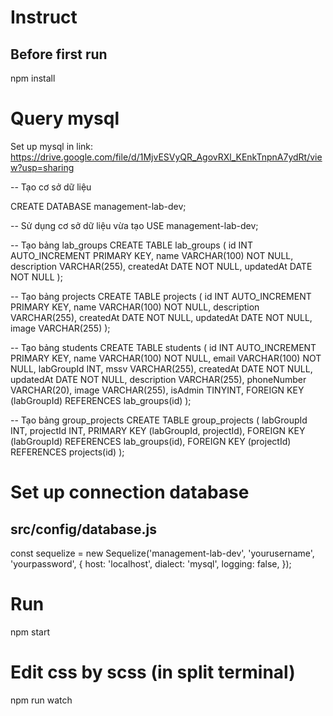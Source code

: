 # Instruct
<h2> Before first run </h2>
npm install 

# Query mysql

Set up mysql in link: https://drive.google.com/file/d/1MjvESVyQR_AgovRXl_KEnkTnpnA7ydRt/view?usp=sharing

-- Tạo cơ sở dữ liệu

CREATE DATABASE management-lab-dev;

-- Sử dụng cơ sở dữ liệu vừa tạo
USE management-lab-dev;

-- Tạo bảng lab_groups
CREATE TABLE lab_groups (
    id INT AUTO_INCREMENT PRIMARY KEY,
    name VARCHAR(100) NOT NULL,
    description VARCHAR(255),
    createdAt DATE NOT NULL,
    updatedAt DATE NOT NULL
);

-- Tạo bảng projects
CREATE TABLE projects (
    id INT AUTO_INCREMENT PRIMARY KEY,
    name VARCHAR(100) NOT NULL,
    description VARCHAR(255),
    createdAt DATE NOT NULL,
    updatedAt DATE NOT NULL,
    image VARCHAR(255)
);

-- Tạo bảng students
CREATE TABLE students (
    id INT AUTO_INCREMENT PRIMARY KEY,
    name VARCHAR(100) NOT NULL,
    email VARCHAR(100) NOT NULL,
    labGroupId INT,
    mssv VARCHAR(255),
    createdAt DATE NOT NULL,
    updatedAt DATE NOT NULL,
    description VARCHAR(255),
    phoneNumber VARCHAR(20),
    image VARCHAR(255),
    isAdmin TINYINT,
    FOREIGN KEY (labGroupId) REFERENCES lab_groups(id)
);

-- Tạo bảng group_projects
CREATE TABLE group_projects (
    labGroupId INT,
    projectId INT,
    PRIMARY KEY (labGroupId, projectId),
    FOREIGN KEY (labGroupId) REFERENCES lab_groups(id),
    FOREIGN KEY (projectId) REFERENCES projects(id)
);


# Set up connection database
<h2>src/config/database.js</h2>
const sequelize = new Sequelize('management-lab-dev', 'yourusername', 'yourpassword', {
    host: 'localhost',
    dialect: 'mysql',
    logging: false,
});

# Run
npm start

# Edit css by scss (in split terminal)
npm run watch